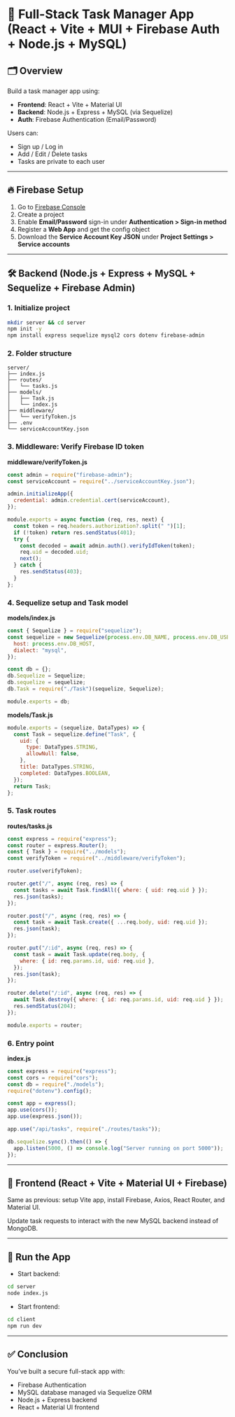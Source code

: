 
# 🧠 Full-Stack Task Manager App (React + Vite + MUI + Firebase Auth + Node.js + MySQL)

## 🗂️ Overview

Build a task manager app using:

- **Frontend**: React + Vite + Material UI  
- **Backend**: Node.js + Express + MySQL (via Sequelize)  
- **Auth**: Firebase Authentication (Email/Password)  

Users can:
- Sign up / Log in
- Add / Edit / Delete tasks
- Tasks are private to each user

---

## 🔥 Firebase Setup

1. Go to [Firebase Console](https://console.firebase.google.com)  
2. Create a project  
3. Enable **Email/Password** sign-in under **Authentication > Sign-in method**  
4. Register a **Web App** and get the config object  
5. Download the **Service Account Key JSON** under **Project Settings > Service accounts**

---

## 🛠️ Backend (Node.js + Express + MySQL + Sequelize + Firebase Admin)

### 1. Initialize project

```bash
mkdir server && cd server
npm init -y
npm install express sequelize mysql2 cors dotenv firebase-admin
```

### 2. Folder structure

```
server/
├── index.js
├── routes/
│   └── tasks.js
├── models/
│   ├── Task.js
│   └── index.js
├── middleware/
│   └── verifyToken.js
├── .env
└── serviceAccountKey.json
```

### 3. Middleware: Verify Firebase ID token

**middleware/verifyToken.js**
```js
const admin = require("firebase-admin");
const serviceAccount = require("../serviceAccountKey.json");

admin.initializeApp({
  credential: admin.credential.cert(serviceAccount),
});

module.exports = async function (req, res, next) {
  const token = req.headers.authorization?.split(" ")[1];
  if (!token) return res.sendStatus(401);
  try {
    const decoded = await admin.auth().verifyIdToken(token);
    req.uid = decoded.uid;
    next();
  } catch {
    res.sendStatus(403);
  }
};
```

### 4. Sequelize setup and Task model

**models/index.js**
```js
const { Sequelize } = require("sequelize");
const sequelize = new Sequelize(process.env.DB_NAME, process.env.DB_USER, process.env.DB_PASS, {
  host: process.env.DB_HOST,
  dialect: "mysql",
});

const db = {};
db.Sequelize = Sequelize;
db.sequelize = sequelize;
db.Task = require("./Task")(sequelize, Sequelize);

module.exports = db;
```

**models/Task.js**
```js
module.exports = (sequelize, DataTypes) => {
  const Task = sequelize.define("Task", {
    uid: {
      type: DataTypes.STRING,
      allowNull: false,
    },
    title: DataTypes.STRING,
    completed: DataTypes.BOOLEAN,
  });
  return Task;
};
```

### 5. Task routes

**routes/tasks.js**
```js
const express = require("express");
const router = express.Router();
const { Task } = require("../models");
const verifyToken = require("../middleware/verifyToken");

router.use(verifyToken);

router.get("/", async (req, res) => {
  const tasks = await Task.findAll({ where: { uid: req.uid } });
  res.json(tasks);
});

router.post("/", async (req, res) => {
  const task = await Task.create({ ...req.body, uid: req.uid });
  res.json(task);
});

router.put("/:id", async (req, res) => {
  const task = await Task.update(req.body, {
    where: { id: req.params.id, uid: req.uid },
  });
  res.json(task);
});

router.delete("/:id", async (req, res) => {
  await Task.destroy({ where: { id: req.params.id, uid: req.uid } });
  res.sendStatus(204);
});

module.exports = router;
```

### 6. Entry point

**index.js**
```js
const express = require("express");
const cors = require("cors");
const db = require("./models");
require("dotenv").config();

const app = express();
app.use(cors());
app.use(express.json());

app.use("/api/tasks", require("./routes/tasks"));

db.sequelize.sync().then(() => {
  app.listen(5000, () => console.log("Server running on port 5000"));
});
```

---

## 🎨 Frontend (React + Vite + Material UI + Firebase)

Same as previous: setup Vite app, install Firebase, Axios, React Router, and Material UI.

Update task requests to interact with the new MySQL backend instead of MongoDB.

---

## 🚀 Run the App

- Start backend:
```bash
cd server
node index.js
```

- Start frontend:
```bash
cd client
npm run dev
```

---

## ✅ Conclusion

You’ve built a secure full-stack app with:
- Firebase Authentication
- MySQL database managed via Sequelize ORM
- Node.js + Express backend
- React + Material UI frontend
